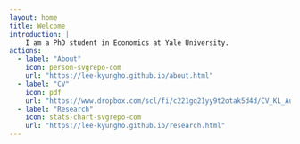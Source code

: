 ```yaml
---
layout: home
title: Welcome
introduction: |
    I am a PhD student in Economics at Yale University.
actions:
  - label: "About"
    icon: person-svgrepo-com 
    url: "https://lee-kyungho.github.io/about.html"
  - label: "CV"
    icon: pdf
    url: "https://www.dropbox.com/scl/fi/c221gq21yy9t2otak5d4d/CV_KL_Aug2023.pdf?rlkey=9kx4mvr8rdapjqcimu66n25hp&dl=0"
  - label: "Research"
    icon: stats-chart-svgrepo-com
    url: "https://lee-kyungho.github.io/research.html"
---
```

